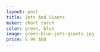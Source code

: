 ```yaml
---
layout: post
title: Jets And Giants
maker: short torch
color: green, blue
image: green-blue-jets-giants.jpg
price: 9.99 AUD
---
```

